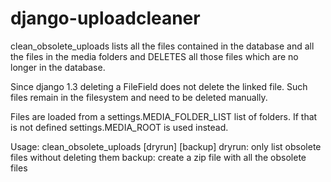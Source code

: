django-uploadcleaner
====================

clean_obsolete_uploads lists all the files contained in the
database and all the files in the media folders and 
DELETES all those files which are no longer in the database.
        
Since django 1.3 deleting a FileField does not delete the
linked file. Such files remain in the filesystem and need to
be deleted manually. 
        
Files are loaded from a settings.MEDIA_FOLDER_LIST list
of folders. If that is not defined settings.MEDIA_ROOT
is used instead. 
        
Usage: clean_obsolete_uploads [dryrun] [backup]
dryrun: only list obsolete files without deleting them
backup: create a zip file with all the obsolete files